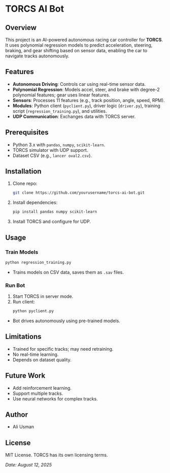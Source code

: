 # TORCS AI Bot

## Overview
This project is an AI-powered autonomous racing car controller for **TORCS**. It uses polynomial regression models to predict acceleration, steering, braking, and gear shifting based on sensor data, enabling the car to navigate tracks autonomously.

## Features
- **Autonomous Driving**: Controls car using real-time sensor data.
- **Polynomial Regression**: Models accel, steer, and brake with degree-2 polynomial features; gear uses linear features.
- **Sensors**: Processes 11 features (e.g., track position, angle, speed, RPM).
- **Modules**: Python client (`pyclient.py`), driver logic (`driver.py`), training script (`regression_training.py`), and utilities.
- **UDP Communication**: Exchanges data with TORCS server.

## Prerequisites
- Python 3.x with `pandas`, `numpy`, `scikit-learn`.
- TORCS simulator with UDP support.
- Dataset CSV (e.g., `lancer oval2.csv`).

## Installation
1. Clone repo:
   ```bash
   git clone https://github.com/yourusername/torcs-ai-bot.git
   ```
2. Install dependencies:
   ```bash
   pip install pandas numpy scikit-learn
   ```
3. Install TORCS and configure for UDP.

## Usage
### Train Models
```bash
python regression_training.py
```
- Trains models on CSV data, saves them as `.sav` files.

### Run Bot
1. Start TORCS in server mode.
2. Run client:
   ```bash
   python pyclient.py
   ```
- Bot drives autonomously using pre-trained models.

## Limitations
- Trained for specific tracks; may need retraining.
- No real-time learning.
- Depends on dataset quality.

## Future Work
- Add reinforcement learning.
- Support multiple tracks.
- Use neural networks for complex tracks.

## Author
- Ali Usman

## License
MIT License. TORCS has its own licensing terms.

*Date: August 12, 2025*
